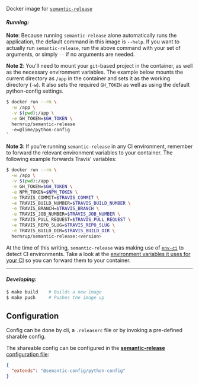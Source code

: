 Docker image for <a href="https://github.com/semantic-release/semantic-release"><code>semantic-release</code></a>


#### _Running:_

**Note**: Because running `semantic-release` alone automatically runs the application, the default command in this image is `--help`.
If you want to actually run `semantic-release`, run the above command with your set of arguments, or simply `--` if no arguments are needed.

**Note 2**: You'll need to mount your `git`-based project in the container, as well as the necessary environment variables.
The example below mounts the current directory as `/app` in the container and sets it as the working directory (`-w`).
It also sets the required `GH_TOKEN` as well as using the default python-config settings.

```sh
$ docker run --rm \
  -w /app \
  -v $(pwd):/app \
  -e GH_TOKEN=$GH_TOKEN \
  hernrup/semantic-release
  -e=@lime/python-config
`
```

**Note 3**: If you're running `semantic-release` in any CI environment, remember to forward the relevant environment variables to your container. The following example forwards Travis' variables:

```sh
$ docker run --rm \
  -w /app \
  -v $(pwd):/app \
  -e GH_TOKEN=$GH_TOKEN \
  -e NPM_TOKEN=$NPM_TOKEN \
  -e TRAVIS_COMMIT=$TRAVIS_COMMIT \
  -e TRAVIS_BUILD_NUMBER=$TRAVIS_BUILD_NUMBER \
  -e TRAVIS_BRANCH=$TRAVIS_BRANCH \
  -e TRAVIS_JOB_NUMBER=$TRAVIS_JOB_NUMBER \
  -e TRAVIS_PULL_REQUEST=$TRAVIS_PULL_REQUEST \
  -e TRAVIS_REPO_SLUG=$TRAVIS_REPO_SLUG \
  -e TRAVIS_BUILD_DIR=$TRAVIS_BUILD_DIR \
  hernrup/semantic-release:<version>
```

At the time of this writing, `semantic-release` was making use of [`env-ci`](https://github.com/pvdlg/env-ci) to detect CI environments. Take a look at the [environment variables it uses for your CI](https://github.com/pvdlg/env-ci/tree/master/lib) so you can forward them to your container.

---

#### _Developing:_

```sh
$ make build    # Builds a new image
$ make push     # Pushes the image up
```

## Configuration

Config can be done by cli, a `.releaserc` file or by invoking a pre-defined sharable config.

The shareable config can be configured in the [**semantic-release** configuration file](https://github.com/semantic-release/semantic-release/blob/master/docs/usage/configuration.md#configuration):

```json
{
  "extends": "@semantic-config/python-config"
}
```
